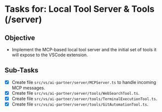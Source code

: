 # Tasks for: Local Tool Server & Tools (/server)

## Objective
- Implement the MCP-based local tool server and the initial set of tools it will expose to the VSCode extension.

## Sub-Tasks
- [x] Create file `src/vs/ai-partner/server/MCPServer.ts` to handle incoming MCP messages.
- [x] Create file `src/vs/ai-partner/server/tools/WebSearchTool.ts`.
- [x] Create file `src/vs/ai-partner/server/tools/TerminalExecutionTool.ts`.
- [x] Create file `src/vs/ai-partner/server/tools/GitAutomationTool.ts`.
